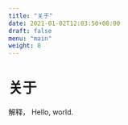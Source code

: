 ```yaml
---
title: "关于"
date: 2021-01-02T12:03:50+08:00
draft: false
menu: "main"
weight: 8
---
```


# 关于

解释， Hello, world.
